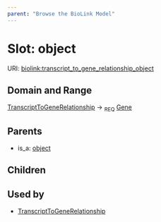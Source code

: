 ```yaml
---
parent: "Browse the BioLink Model"
---
```



# Slot: object




URI: [biolink:transcript_to_gene_relationship_object](https://w3id.org/biolink/vocab/transcript_to_gene_relationship_object)

## Domain and Range

[TranscriptToGeneRelationship](TranscriptToGeneRelationship.md) ->  <sub>REQ</sub> [Gene](Gene.md)

## Parents

 *  is_a: [object](sequence_feature_relationship_object.md)

## Children


## Used by

 * [TranscriptToGeneRelationship](TranscriptToGeneRelationship.md)
